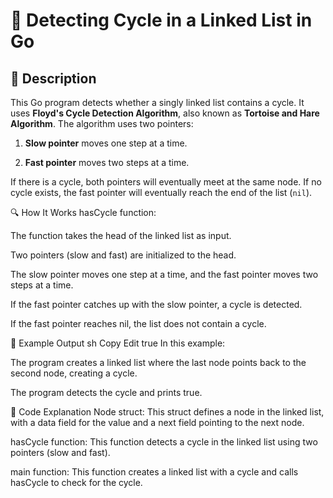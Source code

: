 # 📌 Detecting Cycle in a Linked List in Go

## 🚀 Description
This Go program detects whether a singly linked list contains a cycle. It uses **Floyd's Cycle Detection Algorithm**, also known as **Tortoise and Hare Algorithm**. The algorithm uses two pointers:

1. **Slow pointer** moves one step at a time.

2. **Fast pointer** moves two steps at a time.

If there is a cycle, both pointers will eventually meet at the same node. If no cycle exists, the fast pointer will eventually reach the end of the list (`nil`).

🔍 How It Works
hasCycle function:

The function takes the head of the linked list as input.

Two pointers (slow and fast) are initialized to the head.

The slow pointer moves one step at a time, and the fast pointer moves two steps at a time.

If the fast pointer catches up with the slow pointer, a cycle is detected.

If the fast pointer reaches nil, the list does not contain a cycle.

🎯 Example Output
sh
Copy
Edit
true
In this example:

The program creates a linked list where the last node points back to the second node, creating a cycle.

The program detects the cycle and prints true.

📂 Code Explanation
Node struct: This struct defines a node in the linked list, with a data field for the value and a next field pointing to the next node.

hasCycle function: This function detects a cycle in the linked list using two pointers (slow and fast).

main function: This function creates a linked list with a cycle and calls hasCycle to check for the cycle.

